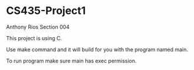 # CS435-Project1

Anthony Rios
Section 004

This project is using C.

Use make command and it will build for you with the program named main.

To run program make sure main has exec permission.